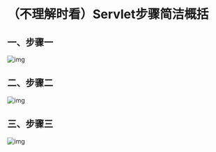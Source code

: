 # （不理解时看）Servlet步骤简洁概括

## 一、步骤一

![img](https://gitee.com/xleixz/CloudNotes-Images/raw/master/Typora-Images/20220424155339.png)



## 二、步骤二

![img](https://gitee.com/xleixz/CloudNotes-Images/raw/master/Typora-Images/20220424155356.png)



## 三、步骤三

![img](https://gitee.com/xleixz/CloudNotes-Images/raw/master/Typora-Images/20220424155404.png)

